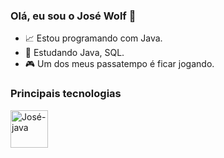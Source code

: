 ### Olá, eu sou o José Wolf 👋

- 📈 Estou programando com Java.
- 📘 Estudando Java, SQL.
- 🎮 Um dos meus passatempo é ficar jogando.



### Principais tecnologias
<div>
  <img align = "center" alt = "José-java" width = "60" heigth = "40" src="https://cdn.jsdelivr.net/gh/devicons/devicon/icons/java/java-original-wordmark.svg" />
</div>
